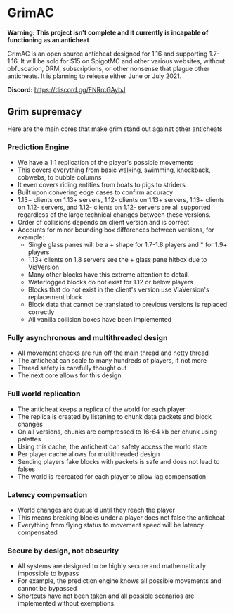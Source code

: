 # GrimAC

**Warning: This project isn't complete and it currently is incapable of functioning as an anticheat**

GrimAC is an open source anticheat designed for 1.16 and supporting 1.7-1.16. It will be sold for $15 on SpigotMC and
other various websites, without obfuscation, DRM, subscriptions, or other nonsense that plague other anticheats. It is
planning to release either June or July 2021.

**Discord:** https://discord.gg/FNRrcGAybJ

## Grim supremacy

Here are the main cores that make grim stand out against other anticheats

### Prediction Engine

* We have a 1:1 replication of the player's possible movements
* This covers everything from basic walking, swimming, knockback, cobwebs, to bubble columns
* It even covers riding entities from boats to pigs to striders
* Built upon convering edge cases to confirm accuracy
* 1.13+ clients on 1.13+ servers, 1.12- clients on 1.13+ servers, 1.13+ clients on 1.12- servers, and 1.12- clients on
  1.12- servers are all supported regardless of the large technical changes between these versions.
* Order of collisions depends on client version and is correct
* Accounts for minor bounding box differences between versions, for example:
    * Single glass panes will be a + shape for 1.7-1.8 players and * for 1.9+ players
    * 1.13+ clients on 1.8 servers see the + glass pane hitbox due to ViaVersion
    * Many other blocks have this extreme attention to detail.
    * Waterlogged blocks do not exist for 1.12 or below players
    * Blocks that do not exist in the client's version use ViaVersion's replacement block
    * Block data that cannot be translated to previous versions is replaced correctly
    * All vanilla collision boxes have been implemented

### Fully asynchronous and multithreaded design

* All movement checks are run off the main thread and netty thread
* The anticheat can scale to many hundreds of players, if not more
* Thread safety is carefully thought out
* The next core allows for this design

### Full world replication

* The anticheat keeps a replica of the world for each player
* The replica is created by listening to chunk data packets and block changes
* On all versions, chunks are compressed to 16-64 kb per chunk using palettes
* Using this cache, the anticheat can safety access the world state
* Per player cache allows for multithreaded design
* Sending players fake blocks with packets is safe and does not lead to falses
* The world is recreated for each player to allow lag compensation

### Latency compensation

* World changes are queue'd until they reach the player
* This means breaking blocks under a player does not false the anticheat
* Everything from flying status to movement speed will be latency compensated

### Secure by design, not obscurity

* All systems are designed to be highly secure and mathematically impossible to bypass
* For example, the prediction engine knows all possible movements and cannot be bypassed
* Shortcuts have not been taken and all possible scenarios are implemented without exemptions.
